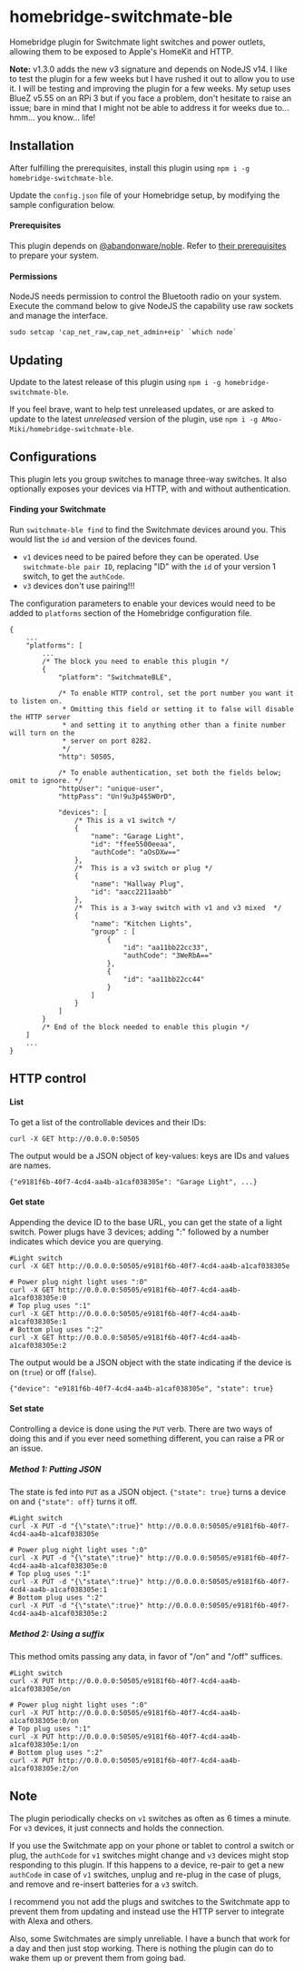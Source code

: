 # homebridge-switchmate-ble

Homebridge plugin for Switchmate light switches and power outlets, allowing them to be exposed to Apple's HomeKit and HTTP.

**Note:** v1.3.0 adds the new v3 signature and depends on NodeJS v14. I like to test the plugin for a few weeks but I have rushed it out to allow you to use it. I will be testing and improving the plugin for a few weeks. My setup uses BlueZ v5.55 on an RPi 3 but if you face a problem, don't hesitate to raise an issue; bare in mind that I might not be able to address it for weeks due to... hmm... you know... life!

## Installation
After fulfilling the prerequisites, install this plugin using `npm i -g homebridge-switchmate-ble`.

Update the `config.json` file of your Homebridge setup, by modifying the sample configuration below.

#### Prerequisites
This plugin depends on [@abandonware/noble](https://www.npmjs.com/package/@abandonware/noble). Refer to [their prerequisites](https://github.com/abandonware/noble#prerequisites) to prepare your system. 

#### Permissions
NodeJS needs permission to control the Bluetooth radio on your system. Execute the command below to give NodeJS the capability use raw sockets and manage the interface.
```
sudo setcap 'cap_net_raw,cap_net_admin+eip' `which node`
```

## Updating
Update to the latest release of this plugin using `npm i -g homebridge-switchmate-ble`.

If you feel brave, want to help test unreleased updates, or are asked to update to the latest _unreleased_ version of the plugin, use `npm i -g AMoo-Miki/homebridge-switchmate-ble`. 

## Configurations
This plugin lets you group switches to manage three-way switches. It also optionally exposes your devices via HTTP, with and without authentication.

#### Finding your Switchmate
Run `switchmate-ble find` to find the Switchmate devices around you. This would list the `id` and version of the devices found.
* `v1` devices need to be paired before they can be operated. Use `switchmate-ble pair ID`, replacing "ID" with the `id` of your version 1 switch, to get the `authCode`.
* `v3` devices don't use pairing!!!

The configuration parameters to enable your devices would need to be added to `platforms` section of the Homebridge configuration file.
```json5
{
    ...
    "platforms": [
        ...
        /* The block you need to enable this plugin */
        {
            "platform": "SwitchmateBLE",

            /* To enable HTTP control, set the port number you want it to listen on.
             * Omitting this field or setting it to false will disable the HTTP server
             * and setting it to anything other than a finite number will turn on the
             * server on port 8282. 
             */
            "http": 50505,

            /* To enable authentication, set both the fields below; omit to ignore. */
            "httpUser": "unique-user",
            "httpPass": "Un!9u3p4$5W0rD",

            "devices": [
                /* This is a v1 switch */
                {
                    "name": "Garage Light",
                    "id": "ffee5500eeaa",
                    "authCode": "aOsDXw=="
                },
                /*  This is a v3 switch or plug */
                {
                    "name": "Hallway Plug",
                    "id": "aacc2211aabb"
                },
                /*  This is a 3-way switch with v1 and v3 mixed  */
                {
                    "name": "Kitchen Lights",
                    "group" : [
                        {   
                            "id": "aa11bb22cc33",
                            "authCode": "3WeRbA=="
                        },
                        {   
                            "id": "aa11bb22cc44"
                        }
                    ]
                }
            ]
        }
        /* End of the block needed to enable this plugin */
    ]
    ...
}
```

## HTTP control
#### List
To get a list of the controllable devices and their IDs:
```shell
curl -X GET http://0.0.0.0:50505
```
The output would be a JSON object of key-values: keys are IDs and values are names.
```json5
{"e9181f6b-40f7-4cd4-aa4b-a1caf038305e": "Garage Light", ...}
```

#### Get state
Appending the device ID to the base URL, you can get the state of a light switch. Power plugs have 3 devices; adding ":" followed by a number indicates which device you are querying.
```shell
#Light switch
curl -X GET http://0.0.0.0:50505/e9181f6b-40f7-4cd4-aa4b-a1caf038305e

# Power plug night light uses ":0"
curl -X GET http://0.0.0.0:50505/e9181f6b-40f7-4cd4-aa4b-a1caf038305e:0
# Top plug uses ":1"
curl -X GET http://0.0.0.0:50505/e9181f6b-40f7-4cd4-aa4b-a1caf038305e:1
# Bottom plug uses ":2"
curl -X GET http://0.0.0.0:50505/e9181f6b-40f7-4cd4-aa4b-a1caf038305e:2
```

The output would be a JSON object with the state indicating if the device is on (`true`) or off (`false`).
```json5
{"device": "e9181f6b-40f7-4cd4-aa4b-a1caf038305e", "state": true}
```

#### Set state
Controlling a device is done using the `PUT` verb. There are two ways of doing this and if you ever need something different, you can raise a PR or an issue.

##### Method 1: Putting JSON
The state is fed into `PUT` as a JSON object. `{"state": true}` turns a device on and `{"state": off}` turns it off.

```shell
#Light switch
curl -X PUT -d "{\"state\":true}" http://0.0.0.0:50505/e9181f6b-40f7-4cd4-aa4b-a1caf038305e

# Power plug night light uses ":0"
curl -X PUT -d "{\"state\":true}" http://0.0.0.0:50505/e9181f6b-40f7-4cd4-aa4b-a1caf038305e:0
# Top plug uses ":1"
curl -X PUT -d "{\"state\":true}" http://0.0.0.0:50505/e9181f6b-40f7-4cd4-aa4b-a1caf038305e:1
# Bottom plug uses ":2"
curl -X PUT -d "{\"state\":true}" http://0.0.0.0:50505/e9181f6b-40f7-4cd4-aa4b-a1caf038305e:2
```

##### Method 2: Using a suffix
This method omits passing any data, in favor of "/on" and "/off" suffices.

```shell
#Light switch
curl -X PUT http://0.0.0.0:50505/e9181f6b-40f7-4cd4-aa4b-a1caf038305e/on

# Power plug night light uses ":0"
curl -X PUT http://0.0.0.0:50505/e9181f6b-40f7-4cd4-aa4b-a1caf038305e:0/on
# Top plug uses ":1"
curl -X PUT http://0.0.0.0:50505/e9181f6b-40f7-4cd4-aa4b-a1caf038305e:1/on
# Bottom plug uses ":2"
curl -X PUT http://0.0.0.0:50505/e9181f6b-40f7-4cd4-aa4b-a1caf038305e:2/on
```


## Note
The plugin periodically checks on `v1` switches as often as 6 times a minute. For `v3` devices, it just connects and holds the connection.

If you use the Switchmate app on your phone or tablet to control a switch or plug, the `authCode` for `v1` switches might change and `v3` devices might stop responding to this plugin. If this happens to a device, re-pair to get a new `authCode` in case of `v1` switches, unplug and re-plug in the case of plugs, and remove and re-insert batteries for a `v3` switch.

I recommend you not add the plugs and switches to the Switchmate app to prevent them from updating and instead use the HTTP server to integrate with Alexa and others.

Also, some Switchmates are simply unreliable. I have a bunch that work for a day and then just stop working. There is nothing the plugin can do to wake them up or prevent them from going bad.   